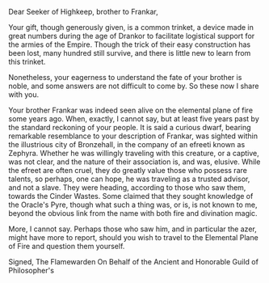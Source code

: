Dear Seeker of Highkeep, brother to Frankar,

Your gift, though generously given, is a common trinket, a device made in great numbers during the age of Drankor to facilitate logistical support for the armies of the Empire. Though the trick of their easy construction has been lost, many hundred still survive, and there is little new to learn from this trinket.

Nonetheless, your eagerness to understand the fate of your brother is noble, and some answers are not difficult to come by. So these now I share with you.

Your brother Frankar was indeed seen alive on the elemental plane of fire some years ago. When, exactly, I cannot say, but at least five years past by the standard reckoning of your people. It is said a curious dwarf, bearing remarkable resemblance to your description of Frankar, was sighted within the illustrious city of Bronzehall, in the company of an efreeti known as Zephyra. Whether he was willingly traveling with this creature, or a captive, was not clear, and the nature of their association is, and was, elusive. While the efreet are often cruel, they do greatly value those who possess rare talents, so perhaps, one can hope, he was traveling as a trusted advisor, and not a slave. They were heading, according to those who saw them, towards the Cinder Wastes. Some claimed that they sought knowledge of the Oracle's Pyre, though what such a thing was, or is, is not known to me, beyond the obvious link from the name with both fire and divination magic. 

More, I cannot say. Perhaps those who saw him, and in particular the azer, might have more to report, should you wish to travel to the Elemental Plane of Fire and question them yourself. 

Signed,
The Flamewarden
On Behalf of the Ancient and Honorable Guild of Philosopher's